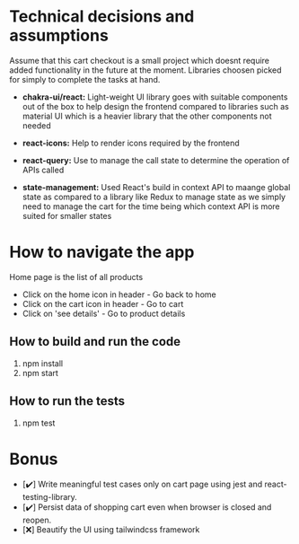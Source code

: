 # Technical decisions and assumptions

Assume that this cart checkout is a small project which doesnt require added functionality in the future at the moment. Libraries choosen picked for simply to complete the tasks at hand.

- **chakra-ui/react:** Light-weight UI library goes with suitable components out of the box to help design the frontend compared to libraries such as material UI which is a heavier library that the other components not needed

- **react-icons:** Help to render icons required by the frontend

- **react-query:** Use to manage the call state to determine the operation of APIs called

- **state-management:** Used React's build in context API to maange global state as compared to a library like Redux to manage state as we simply need to manage the cart for the time being which context API is more suited for smaller states

# How to navigate the app

Home page is the list of all products

- Click on the home icon in header - Go back to home
- Click on the cart icon in header - Go to cart
- Click on 'see details' - Go to product details

## How to build and run the code

1. npm install
2. npm start

## How to run the tests

1. npm test

# Bonus

- [✔️] Write meaningful test cases only on cart page using jest and react-testing-library.
- [✔️] Persist data of shopping cart even when browser is closed and reopen.
- [❌] Beautify the UI using tailwindcss framework
